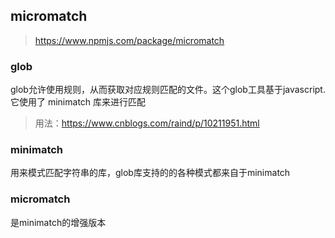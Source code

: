 ## micromatch

> https://www.npmjs.com/package/micromatch

### glob

glob允许使用规则，从而获取对应规则匹配的文件。这个glob工具基于javascript.它使用了 minimatch 库来进行匹配

> 用法：https://www.cnblogs.com/raind/p/10211951.html

### minimatch 

用来模式匹配字符串的库，glob库支持的的各种模式都来自于minimatch

### micromatch

是minimatch的增强版本

